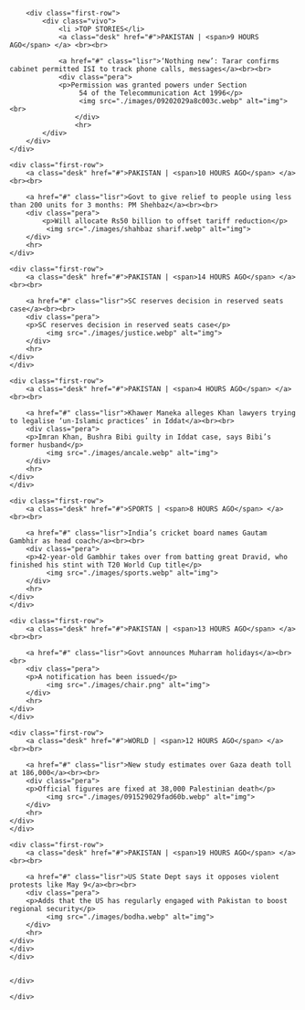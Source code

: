 <div class="final">

        <div class="first-row">
            <div class="vivo">
                <li >TOP STORIES</li>
                <a class="desk" href="#">PAKISTAN | <span>9 HOURS AGO</span> </a> <br><br>

                <a href="#" class="lisr">‘Nothing new’: Tarar confirms cabinet permitted ISI to track phone calls, messages</a><br><br>
                <div class="pera">
                <p>Permission was granted powers under Section 
                     54 of the Telecommunication Act 1996</p>
                     <img src="./images/09202029a8c003c.webp" alt="img"><br>
                    </div>
                    <hr>
            </div>
        </div>
    </div>
</div>

    <div class="first-row">
        <a class="desk" href="#">PAKISTAN | <span>10 HOURS AGO</span> </a> <br><br>
        
        <a href="#" class="lisr">Govt to give relief to people using less than 200 units for 3 months: PM Shehbaz</a><br><br>
        <div class="pera">
            <p>Will allocate Rs50 billion to offset tariff reduction</p>
             <img src="./images/shahbaz sharif.webp" alt="img">
        </div>
        <hr>
    </div>

    <div class="first-row">
        <a class="desk" href="#">PAKISTAN | <span>14 HOURS AGO</span> </a> <br><br>
    
        <a href="#" class="lisr">SC reserves decision in reserved seats case</a><br><br>
        <div class="pera">
        <p>SC reserves decision in reserved seats case</p>
             <img src="./images/justice.webp" alt="img">
        </div>
        <hr>
    </div>
    </div>

    <div class="first-row">
        <a class="desk" href="#">PAKISTAN | <span>4 HOURS AGO</span> </a> <br><br>
    
        <a href="#" class="lisr">Khawer Maneka alleges Khan lawyers trying to legalise ‘un-Islamic practices’ in Iddat</a><br><br>
        <div class="pera">
        <p>Imran Khan, Bushra Bibi guilty in Iddat case, says Bibi’s former husband</p>
             <img src="./images/ancale.webp" alt="img">
        </div>
        <hr>
    </div>
    </div>

    <div class="first-row">
        <a class="desk" href="#">SPORTS | <span>8 HOURS AGO</span> </a> <br><br>
    
        <a href="#" class="lisr">India’s cricket board names Gautam Gambhir as head coach</a><br><br>
        <div class="pera">
        <p>42-year-old Gambhir takes over from batting great Dravid, who finished his stint with T20 World Cup title</p>
             <img src="./images/sports.webp" alt="img">
        </div>
        <hr>
    </div>
    </div>

    <div class="first-row">
        <a class="desk" href="#">PAKISTAN | <span>13 HOURS AGO</span> </a> <br><br>
    
        <a href="#" class="lisr">Govt announces Muharram holidays</a><br><br>
        <div class="pera">
        <p>A notification has been issued</p>
             <img src="./images/chair.png" alt="img">
        </div>
        <hr>
    </div>
    </div>

    <div class="first-row">
        <a class="desk" href="#">WORLD | <span>12 HOURS AGO</span> </a> <br><br>
    
        <a href="#" class="lisr">New study estimates over Gaza death toll at 186,000</a><br><br>
        <div class="pera">
        <p>Official figures are fixed at 38,000 Palestinian death</p>
             <img src="./images/091529029fad60b.webp" alt="img">
        </div>
        <hr>
    </div>
    </div>

    <div class="first-row">
        <a class="desk" href="#">PAKISTAN | <span>19 HOURS AGO</span> </a> <br><br>
    
        <a href="#" class="lisr">US State Dept says it opposes violent protests like May 9</a><br><br>
        <div class="pera">
        <p>Adds that the US has regularly engaged with Pakistan to boost regional security</p>
             <img src="./images/bodha.webp" alt="img">
        </div>
        <hr>
    </div>
    </div>
    </div>

        
    </div>


<div class="good">
    <div class="gooy">

    </div>
</div>
</div>











  <!-- <a href="https://www.w3.org/html/" target="_blank" rel="noreferrer"> <img src="https://raw.githubusercontent.com/devicons/devicon/master/icons/html5/html5-original-wordmark.svg" alt="html5" width="40" height="40"/> </a> 
        <a href="https://www.w3schools.com/css/" target="_blank" rel="noreferrer"> <img src="https://raw.githubusercontent.com/devicons/devicon/master/icons/css3/css3-original-wordmark.svg" alt="css3" width="40" height="40"/> </a> 
        <a href="https://developer.mozilla.org/en-US/docs/Web/JavaScript" target="_blank" rel="noreferrer"> <img src="https://raw.githubusercontent.com/devicons/devicon/master/icons/javascript/javascript-original.svg" alt="javascript" width="40" height="40"/> 
        <a href="https://php.com/" target="_blank" rel="noreferrer"> <img src="https://www.svgrepo.com/show/150351/php-programming-language.svg" alt="php" width="40" height="40"/> 
        <a href="https://firebase.google.com/" target="_blank" rel="noreferrer"> <img src="https://cdn.worldvectorlogo.com/logos/firebase-1.svg" alt="fireBase" width="40" height="40"/> 
            <a href="https://git-scm.com/" target="_blank" rel="noreferrer"> <img src="https://www.vectorlogo.zone/logos/git-scm/git-scm-icon.svg" alt="git" width="40" height="40"/> </a> 
            
            <a href="https://getbootstrap.com" target="_blank" rel="noreferrer"> <img src="https://raw.githubusercontent.com/devicons/devicon/master/icons/bootstrap/bootstrap-plain-wordmark.svg" alt="bootstrap" width="40" height="40"/> </a> 
            <a href="https://tailwindcss.com/" target="_blank" rel="noreferrer"> <img src="https://www.vectorlogo.zone/logos/tailwindcss/tailwindcss-icon.svg" alt="tailwind" width="40" height="40"/> </a></a>
            <a href="https://www.figma.com/" target="_blank" rel="noreferrer"> <img src="https://www.vectorlogo.zone/logos/figma/figma-icon.svg" alt="figma" width="40" height="40"/> </a>  -->
    